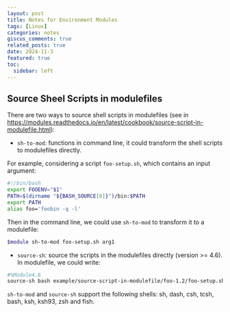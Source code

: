 ```yaml
---
layout: post
title: Notes for Environment Modules
tags: [Linux]
categories: notes
giscus_comments: true
related_posts: true
date: 2024-11-3
featured: true
toc:
  sidebar: left
---
```


## Source Sheel Scripts in modulefiles

There are two ways to source shell scripts in modulefiles (see in https://modules.readthedocs.io/en/latest/cookbook/source-script-in-modulefile.html):

- `sh-to-mod`: functions in command line, it could transform the shell scripts to modulefiles directly.

For example, considering a script `foo-setup.sh`, which contains an input argument:

```bash
#!/bin/bash
export FOOENV="$1"
PATH=$(dirname "${BASH_SOURCE[0]}")/bin:$PATH
export PATH
alias foo='foobin -q -l'
```

Then in the command line, we could use `sh-to-mod` to transform it to a modulefile:

```bash
$module sh-to-mod foo-setup.sh arg1
```

- `source-sh`: source the scripts in the modulefiles directly (version >= 4.6). In modulefile, we could write:

```bash
#%Module4.6
source-sh bash example/source-script-in-modulefile/foo-1.2/foo-setup.sh arg1
```

`sh-to-mod` and `source-sh` support the following shells: sh, dash, csh, tcsh, bash, ksh, ksh93, zsh and fish.